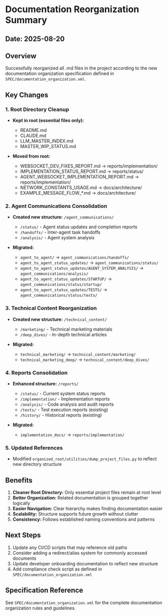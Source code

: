 # Documentation Reorganization Summary

## Date: 2025-08-20

## Overview
Successfully reorganized all .md files in the project according to the new documentation organization specification defined in `SPEC/documentation_organization.xml`.

## Key Changes

### 1. Root Directory Cleanup
- **Kept in root (essential files only):**
  - README.md
  - CLAUDE.md
  - LLM_MASTER_INDEX.md
  - MASTER_WIP_STATUS.md

- **Moved from root:**
  - WEBSOCKET_DEV_FIXES_REPORT.md → reports/implementation/
  - IMPLEMENTATION_STATUS_REPORT.md → reports/status/
  - AGENT_WEBSOCKET_IMPLEMENTATION_REPORT.md → reports/implementation/
  - NETWORK_CONSTANTS_USAGE.md → docs/architecture/
  - EXAMPLE_MESSAGE_FLOW_*.md → docs/architecture/

### 2. Agent Communications Consolidation
- **Created new structure:** `/agent_communications/`
  - `/status/` - Agent status updates and completion reports
  - `/handoffs/` - Inter-agent task handoffs
  - `/analysis/` - Agent system analysis

- **Migrated:**
  - `agent_to_agent/` → `agent_communications/handoffs/`
  - `agent_to_agent_status_updates/` → `agent_communications/status/`
  - `agent_to_agent_status_updates/AGENT_SYSTEM_ANALYSIS/` → `agent_communications/analysis/`
  - `agent_to_agent_status_updates/STARTUP/` → `agent_communications/status/startup/`
  - `agent_to_agent_status_updates/TESTS/` → `agent_communications/status/tests/`

### 3. Technical Content Reorganization
- **Created new structure:** `/technical_content/`
  - `/marketing/` - Technical marketing materials
  - `/deep_dives/` - In-depth technical articles

- **Migrated:**
  - `technical_marketing/` → `technical_content/marketing/`
  - `technical_marketing_deep/` → `technical_content/deep_dives/`

### 4. Reports Consolidation
- **Enhanced structure:** `/reports/`
  - `/status/` - Current system status reports
  - `/implementation/` - Implementation reports
  - `/analysis/` - Code analysis and audit reports
  - `/tests/` - Test execution reports (existing)
  - `/history/` - Historical reports (existing)

- **Migrated:**
  - `implementation_docs/` → `reports/implementation/`

### 5. Updated References
- Modified `organized_root/utilities/dump_project_files.py` to reflect new directory structure

## Benefits

1. **Cleaner Root Directory:** Only essential project files remain at root level
2. **Better Organization:** Related documentation is grouped together logically
3. **Easier Navigation:** Clear hierarchy makes finding documentation easier
4. **Scalability:** Structure supports future growth without clutter
5. **Consistency:** Follows established naming conventions and patterns

## Next Steps

1. Update any CI/CD scripts that may reference old paths
2. Consider adding a redirect/alias system for commonly accessed documents
3. Update developer onboarding documentation to reflect new structure
4. Add compliance check script as defined in `SPEC/documentation_organization.xml`

## Specification Reference
See `SPEC/documentation_organization.xml` for the complete documentation organization rules and guidelines.